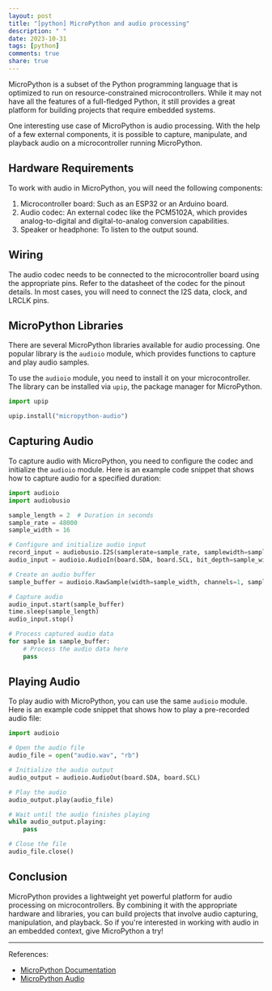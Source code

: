 ```yaml
---
layout: post
title: "[python] MicroPython and audio processing"
description: " "
date: 2023-10-31
tags: [python]
comments: true
share: true
---
```


MicroPython is a subset of the Python programming language that is optimized to run on resource-constrained microcontrollers. While it may not have all the features of a full-fledged Python, it still provides a great platform for building projects that require embedded systems.

One interesting use case of MicroPython is audio processing. With the help of a few external components, it is possible to capture, manipulate, and playback audio on a microcontroller running MicroPython.

## Hardware Requirements

To work with audio in MicroPython, you will need the following components:

1. Microcontroller board: Such as an ESP32 or an Arduino board.
2. Audio codec: An external codec like the PCM5102A, which provides analog-to-digital and digital-to-analog conversion capabilities.
3. Speaker or headphone: To listen to the output sound.

## Wiring

The audio codec needs to be connected to the microcontroller board using the appropriate pins. Refer to the datasheet of the codec for the pinout details. In most cases, you will need to connect the I2S data, clock, and LRCLK pins.

## MicroPython Libraries

There are several MicroPython libraries available for audio processing. One popular library is the `audioio` module, which provides functions to capture and play audio samples.

To use the `audioio` module, you need to install it on your microcontroller. The library can be installed via `upip`, the package manager for MicroPython.

```python
import upip

upip.install("micropython-audio")
```

## Capturing Audio

To capture audio with MicroPython, you need to configure the codec and initialize the `audioio` module. Here is an example code snippet that shows how to capture audio for a specified duration:

```python
import audioio
import audiobusio

sample_length = 2  # Duration in seconds
sample_rate = 48000
sample_width = 16

# Configure and initialize audio input
record_input = audiobusio.I2S(samplerate=sample_rate, samplewidth=sample_width, channel_count=1)
audio_input = audioio.AudioIn(board.SDA, board.SCL, bit_depth=sample_width)

# Create an audio buffer
sample_buffer = audioio.RawSample(width=sample_width, channels=1, sample_rate=sample_rate)

# Capture audio
audio_input.start(sample_buffer)
time.sleep(sample_length)
audio_input.stop()

# Process captured audio data
for sample in sample_buffer:
    # Process the audio data here
    pass
```

## Playing Audio

To play audio with MicroPython, you can use the same `audioio` module. Here is an example code snippet that shows how to play a pre-recorded audio file:

```python
import audioio

# Open the audio file
audio_file = open("audio.wav", "rb")

# Initialize the audio output
audio_output = audioio.AudioOut(board.SDA, board.SCL)

# Play the audio
audio_output.play(audio_file)

# Wait until the audio finishes playing
while audio_output.playing:
    pass

# Close the file
audio_file.close()
```

## Conclusion

MicroPython provides a lightweight yet powerful platform for audio processing on microcontrollers. By combining it with the appropriate hardware and libraries, you can build projects that involve audio capturing, manipulation, and playback. So if you're interested in working with audio in an embedded context, give MicroPython a try!

---

References:
- [MicroPython Documentation](https://docs.micropython.org/en/latest/)
- [MicroPython Audio](https://github.com/micropython/micropython-lib/tree/master/audio)